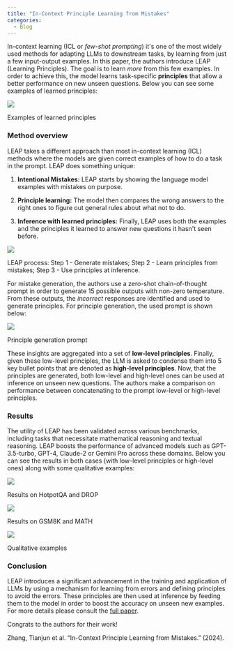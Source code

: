 ```yaml
---
title: "In-Context Principle Learning from Mistakes"
categories:
  - Blog
---
```

In-context learning (ICL or _few-shot prompting_) it's one of the most widely used methods for adapting LLMs to downstream tasks, by learning from just a few input-output examples. In this paper, the authors introduce LEAP (Learning Principles). The goal is to learn _more_ from this few examples. In order to achieve this, the model learns task-specific **principles** that allow a better performance on new unseen questions. Below you can see some examples of learned principles:

![](https://media.licdn.com/dms/image/D4E12AQFudP9KOhy7RA/article-inline_image-shrink_400_744/0/1707689474472?e=1713398400&v=beta&t=Ub8nWw7G846DNtXUSrOHaYmKClPiFwTON7Z_jqRCNHI)

Examples of learned principles

### Method overview

LEAP takes a different approach than most in-context learning (ICL) methods where the models are given correct examples of how to do a task in the prompt. LEAP does something unique:

1. **Intentional Mistakes:** LEAP starts by showing the language model examples with mistakes on purpose.
    
2. **Principle learning:** The model then compares the wrong answers to the right ones to figure out general rules about what not to do.
    
3. **Inference with learned principles:** Finally, LEAP uses both the examples and the principles it learned to answer new questions it hasn't seen before.
    

![](https://media.licdn.com/dms/image/D4E12AQEHHlJRGbCBXA/article-inline_image-shrink_1000_1488/0/1707689556230?e=1713398400&v=beta&t=1HqvBKWljyD9Vdp2gV5WVDXl7yGoN8aezgoWkD-taLA)

LEAP process: Step 1 - Generate mistakes; Step 2 - Learn principles from mistakes; Step 3 - Use principles at inference.

For mistake generation, the authors use a zero-shot chain-of-thought prompt in order to generate 15 possible outputs with non-zero temperature. From these outputs, the _incorrect_ responses are identified and used to generate principles. For principle generation, the used prompt is shown below:

![](https://media.licdn.com/dms/image/D4E12AQEuSM1w6rqeKQ/article-inline_image-shrink_400_744/0/1707690234327?e=1713398400&v=beta&t=F78oGWelxmP-oFjcLtDTS4iNm8CqVLTCV4yqSyQsOI0)

Principle generation prompt

These insights are aggregated into a set of **low-level principles**. Finally, given these low-level principles, the LLM is asked to condense them into 5 key bullet points that are denoted as **high-level principles**. Now, that the principles are generated, both low-level and high-level ones can be used at inference on unseen new questions. The authors make a comparison on performance between concatenating to the prompt low-level or high-level principles.

### Results

The utility of LEAP has been validated across various benchmarks, including tasks that necessitate mathematical reasoning and textual reasoning. LEAP boosts the performance of advanced models such as GPT-3.5-turbo, GPT-4, Claude-2 or Gemini Pro across these domains. Below you can see the results in both cases (with low-level principles or high-level ones) along with some qualitative examples:

![](https://media.licdn.com/dms/image/D4E12AQF3t4fe1WX8KA/article-inline_image-shrink_400_744/0/1707690738324?e=1713398400&v=beta&t=sXb3JdbGnsP9M3lgkJXgGKzew2K-9EB_ybvUcw4fqXg)

Results on HotpotQA and DROP

![](https://media.licdn.com/dms/image/D4E12AQEDcdfHQlEcDg/article-inline_image-shrink_400_744/0/1707690794370?e=1713398400&v=beta&t=OhMCdeB728gwFBNmICUcx3qfkESiw_0Mn8LwFjmagiM)

Results on GSM8K and MATH

![](https://media.licdn.com/dms/image/D4E12AQGXn0YkfMcJnw/article-inline_image-shrink_400_744/0/1707691221599?e=1713398400&v=beta&t=G9fMbM65UUNMQM88AL_2fULKVJ-6Wre-F0LUd3U3i9E)

Qualitative examples

### Conclusion

LEAP introduces a significant advancement in the training and application of LLMs by using a mechanism for learning from errors and defining principles to avoid the errors. These principles are then used at inference by feeding them to the model in order to boost the accuracy on unseen new examples. For more details please consult the [full paper](https://huggingface.co/papers/2402.05403).

Congrats to the authors for their work!

Zhang, Tianjun et al. “In-Context Principle Learning from Mistakes.” (2024).
